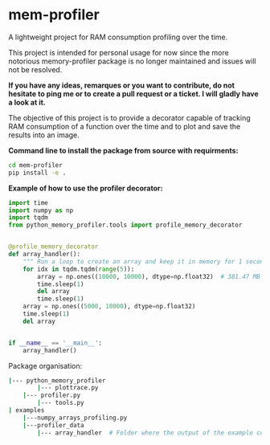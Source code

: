 # mem-profiler
A lightweight project for RAM consumption profiling over the time.

This project is intended for personal usage for now since the more notorious memory-profiler package is no longer maintained and issues will not be resolved.

**If you have any ideas, remarques or you want to contribute, do not hesitate to ping me or to create a pull request or a ticket. I will gladly have a look at it.**

The objective of this project is to provide a decorator capable of tracking RAM consumption of a function over the time and to plot and save the results into an image.

**Command line to install the package from source with requirments:**
```bash
cd mem-profiler
pip install -e .
```

**Example of how to use the profiler decorator:**
```python
import time
import numpy as np
import tqdm
from python_memory_profiler.tools import profile_memory_decorator


@profile_memory_decorator
def array_handler():
    """ Run a loop to create an array and keep it in memory for 1 second and then delete it"""
    for idx in tqdm.tqdm(range(5)):
        array = np.ones((10000, 10000), dtype=np.float32)  # 381.47 MB
        time.sleep(1)
        del array
        time.sleep(1)
    array = np.ones((5000, 10000), dtype=np.float32)
    time.sleep(1)
    del array


if __name__ == '__main__':
    array_handler()
```

Package organisation:
```bash
|--- python_memory_profiler
    	|--- plottrace.py
	|--- profiler.py
    	|--- tools.py
| examples
	|---numpy_arrays_profiling.py
	|---profiler_data
        |--- array_handler  # Folder where the output of the example code are stored
